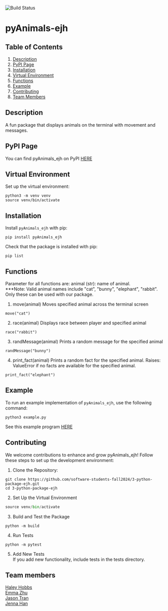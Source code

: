 ![Build Status](https://github.com/software-students-fall2024/3-python-package-ejh/actions/workflows/event-logger.yml/badge.svg)

# pyAnimals-ejh

## Table of Contents
1. [Description](#description)
2. [PyPI Page](#pypi-page)
3. [Installation](#installation)
4. [Virtual Environment](#virtual-environment)
5. [Functions](#functions)
6. [Example](#example)
7. [Contributing](#contributing)
8. [Team Members](#team-members)

## Description
A fun package that displays animals on the terminal with movement and messages.

## PyPI Page
You can find pyAnimals_ejh on PyPI [HERE](https://pypi.org/project/pyAnimals-ejh/0.2.0/)

## Virtual Environment
Set up the virtual environment:
```
python3 -m venv venv
source venv/bin/activate
```

## Installation
Install `pyAnimals_ejh` with pip:
```
pip install pyAnimals_ejh
```
Check that the package is installed with pip:
```
pip list
```

## Functions
Parameter for all functions are: animal (str): name of animal.\
***Note: Valid animal names include "cat", "bunny", "elephant", "rabbit". Only these can be used with our package.

1. move(animal)
Moves specified animal across the terminal screen
```
move("cat")
```

2. race(animal)
Displays race between player and specified animal
```
race("rabbit")
```

3. randMessage(animal)
Prints a random message for the specified animal
```
randMessage("bunny")
```

4. print_fact(animal)
Prints a random fact for the specified animal.
Raises: ValueError if no facts are available for the specified animal.
```
print_fact("elephant")
```
## Example
To run an example implementation of `pyAnimals_ejh`, use the following command:
```
python3 example.py
```
See this example program [HERE](/example.py)

## Contributing
We welcome contributions to enhance and grow pyAnimals_ejh! Follow these steps to set up the development environment:
1. Clone the Repository:
```
git clone https://github.com/software-students-fall2024/3-python-package-ejh.git
cd 3-python-package-ejh
```
2. Set Up the Virtual Environment
```python -m venv venv
source venv/bin/activate
```
3. Build and Test the Package
```
python -m build
```
4. Run Tests
```
python -m pytest
```
5. Add New Tests\
If you add new functionality, include tests in the tests directory.

## Team members

[Haley Hobbs](https://github.com/haleyhobbs) \
[Emma Zhu](https://github.com/ez106) \
[Jason Tran](https://github.com/huyy422) \
[Jenna Han](https://github.com/jnahan)